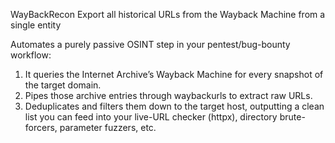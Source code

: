 WayBackRecon
Export all historical URLs from the Wayback Machine from a single entity

Automates a purely passive OSINT step in your pentest/bug-bounty workflow:
 1. It queries the Internet Archive’s Wayback Machine for every snapshot of the target domain.
 2. Pipes those archive entries through waybackurls to extract raw URLs.
 3. Deduplicates and filters them down to the target host, outputting a clean list you can feed
 into your live-URL checker (httpx), directory brute-forcers, parameter fuzzers, etc.
